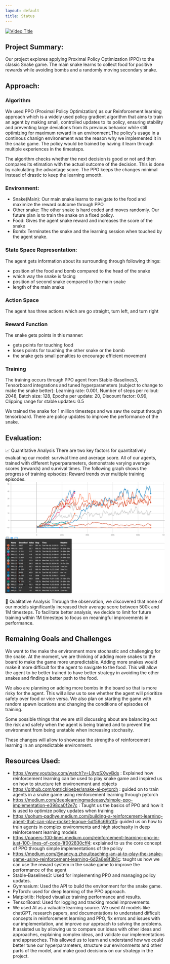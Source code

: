 ```yaml
---
layout: default
title: Status
---
```


[![Video Title](https://i9.ytimg.com/vi_webp/kN5KBfjUJuc/mq1.webp?sqp=CJyN5L0G-oaymwEmCMACELQB8quKqQMa8AEB-AH-CYAC0AWKAgwIABABGGUgZShlMA8=&rs=AOn4CLBjpbKxviMIInzu0xxOUP8qC51otw)](https://www.youtube.com/watch?v=kN5KBfjUJuc)

## Project Summary:
Our project explores applying Proximal Policy Optimization (PPO) to the classic Snake game. The main snake learns to collect food for positive rewards while avoiding bombs and a randomly moving secondary snake. 

## Approach:

### Algorithm
We used PPO (Proximal Policy Optimization) as our Reinforcement learning approach which is a widely used policy gradient algorithm that aims to train an agent by making small, controlled updates to its policy, ensuring stability and preventing large deviations from its previous behavior while still optimizing for maximum reward in an environment.The policy's usage in a continous chanign environement was the reason why we implemented it in the snake game. The policy would be trained by having it learn through multiple experiences in the timesteps.

The algorithm checks whether the next decision is good or not and then compares its etimation with the actual outcome of the decision. This is done by calculating the advantage score. The PPO keeps the changes minimal instead of drastic to keep the learning smooth. 

### Environment:
- Snake(Main): Our main snake learns to navigate to the food and maximize the reward outcome through PPO
- Other snake: The other snake is hard coded and moves randomly. Our future plan is to train the snake on a fixed policy.
- Food: Gives the agent snake reward and increases the score of the snake 
- Bomb: Terminates the snake and the learning session when touched by the agent snake.

### State Space Representation: 
The agent gets information about its surrounding through following things: 
- position of the food and bomb compared to the head of the snake
- which way the snake is facing
- position of second snake compared to the main snake 
- length of the main snake

### Action Space 
The agent has three actions which are go straight, turn left, and turn right 

### Reward Function
The snake gets points in this manner: 
- gets points for touching food
- loses points for touching the other snake or the bomb 
- the snake gets small penalties to encourage efficient movement 

### Training 
The training occurs through PPO agent from Stable-Baselines3, Tensorboard integrations and tuned hyperparameters (subject to change to make the snake better): Learning rate: 0.001, Number of steps per rollout: 2048, Batch size: 128, Epochs per update: 20, Discount factor: 0.99, Clipping range for stable updates: 0.5

We trained the snake for 1 million timesteps and we saw the output through tensorboard. There are policy updates to improve the performance of the snake. 

## Evaluation:
📈 Quantitative Analysis
There are two key factors for quantitatively evaluating our model: survival time and average score. All of our agents, trained with different hyperparameters, demonstrate varying average scores (rewards) and survival times. The following graph shows the progress of training episodes: Reward trends over multiple training episodes.
![Chart Screenshot](screenshots/chart.png) 

🧐 Qualitative Analysis
Through the observation, we discovered that none of our models significantly increased their average score between 500k and 1M timesteps. To facilitate better analysis, we decide to limit for future training within 1M timesteps to focus on meaningful improvements in performance.


## Remaining Goals and Challenges
We want to the make the environment more stochastic and challenging for the snake. At the moment, we are thinking of adding more snakes to the board to make the game more unpredictable. Adding more snakes would make it more difficult for the agent to navigate to the food. This will allow the agent to be better trained to have better strategy in avoiding the other snakes and finding a better path to the food. 

We also are planning on adding more bombs in the board so that is more risky for the agent. This will allow us to see whether the agent will prioritize safety over food or vice versa. We also plan on starting the game with random spawn locations and changing the conditions of episodes of training.

Some possible things that we are still discussing about are balancing out the risk and safety when the agent is being trained and to prevent the environment from being unstable when increasing stochasity. 

These changes will allow to showcase the strengths of reinforcement learning in an unpredictable environment.

## Resources Used:
- https://www.youtube.com/watch?v=L8ypSXwyBds : Explained how reinforcement learning can be used to play snake game and inspired us on how to structure teh environement and objects
- https://github.com/patrickloeber/snake-ai-pytorch : guided on to train agents in a snake game using reinforcement learning through pytorch
- https://medium.com/deeplearningmadeeasy/simple-ppo-implementation-e398ca0f2e7c : Taught us the basics of PPO and how it is used to optimize policy updates when training 
- https://sohum-padhye.medium.com/building-a-reinforcement-learning-agent-that-can-play-rocket-league-5df59c69b1f5: guided us on how to train agents in complex environments and high stochasity in deep reinforcement learning models
- https://papers-100-lines.medium.com/reinforcement-learning-ppo-in-just-100-lines-of-code-1f002830cff4: explained to us the core concept of PPO through simple implementations of the policy 
- https://medium.com/@nancy.q.zhou/teaching-an-ai-to-play-the-snake-game-using-reinforcement-learning-6d2a6e8f3b1c: taught us how we can use the reward system in the snake game to improve the performance of the agent 
- Stable-Baselines3: Used for implementing PPO and managing policy updates.
- Gymnasium: Used the API to build the environment for the snake game.
- PyTorch: used for deep learning of the PPO approach.
- Matplotlib: Helped visualize training performance and results.
- TensorBoard: Used for logging and tracking model improvements.
- We used AI as a valuable learning source. We used AI models like chatGPT, research papers, and documentations to understand difficult concepts in reinforcement learning and PPO, fix errors and issues with our implementation, and improve our approach to solving the problems. It assisted us by allowing us to compare our ideas with other ideas and approaches, explaining complex ideas, and validate our implementations and appraoches. This allowed us to learn and understand how we could better tune our hyperparameters, structure our environments and other parts of the model, and make good decisions on our strategy in the project. 